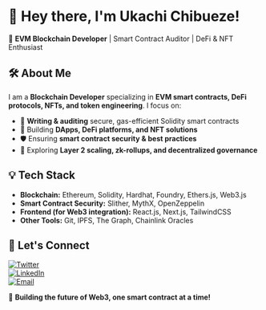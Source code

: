 # 👋 Hey there, I'm Ukachi Chibueze!  

🚀 **EVM Blockchain Developer** | Smart Contract Auditor | DeFi & NFT Enthusiast  

## 🛠 About Me  
I am a **Blockchain Developer** specializing in **EVM smart contracts, DeFi protocols, NFTs, and token engineering**. I focus on:  
- 📝 **Writing & auditing** secure, gas-efficient Solidity smart contracts  
- 🔗 Building **DApps, DeFi platforms, and NFT solutions**  
- 🛡️ Ensuring **smart contract security & best practices**  
- 🚀 Exploring **Layer 2 scaling, zk-rollups, and decentralized governance**  

## 💡 Tech Stack  
- **Blockchain:** Ethereum, Solidity, Hardhat, Foundry, Ethers.js, Web3.js  
- **Smart Contract Security:** Slither, MythX, OpenZeppelin  
- **Frontend (for Web3 integration):** React.js, Next.js, TailwindCSS  
- **Other Tools:** Git, IPFS, The Graph, Chainlink Oracles  

## 🚀 Let's Connect  
[![Twitter](https://img.shields.io/badge/Twitter-%231DA1F2.svg?style=for-the-badge&logo=Twitter&logoColor=white)](https://twitter.com/official_kachii)  
[![LinkedIn](https://img.shields.io/badge/LinkedIn-%230A66C2.svg?style=for-the-badge&logo=LinkedIn&logoColor=white)](https://www.linkedin.com/in/ukachi-chibueze-0b8772230?utm_source=share&utm_campaign=share_via&utm_content=profile&utm_medium=android_app)  
[![Email](https://img.shields.io/badge/Email-D14836?style=for-the-badge&logo=gmail&logoColor=white)](mailto:ukachichibueze03@gmail.com)  

🚀 **Building the future of Web3, one smart contract at a time!**
